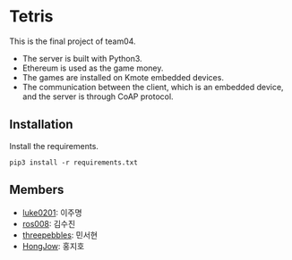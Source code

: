 # Tetris

This is the final project of team04.

- The server is built with Python3.
- Ethereum is used as the game money.
- The games are installed on Kmote embedded devices.
- The communication between the client, which is an embedded device, and the server is through CoAP protocol.

## Installation

Install the requirements.

```Python3
pip3 install -r requirements.txt
```

## Members

- [luke0201](https://github.com/luke0201): 이주명
- [ros008](https://github.com/ros008): 김수진
- [threepebbles](https://github.com/threepebbles): 민서현
- [HongJow](https://github.com/HongJow): 홍지호
